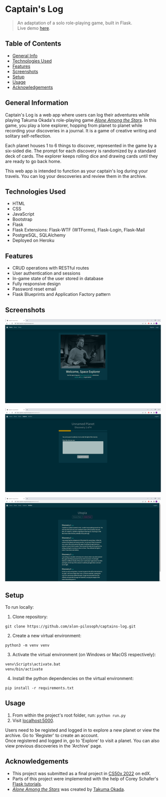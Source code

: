 # Captain's Log
> An adaptation of a solo role-playing game, built in Flask.  
> Live demo [here](https://captains-log-rpg.herokuapp.com/).

## Table of Contents
* [General Info](#general-information)
* [Technologies Used](#technologies-used)
* [Features](#features)
* [Screenshots](#screenshots)
* [Setup](#setup)
* [Usage](#usage)
* [Acknowledgements](#acknowledgements)


## General Information
Captain's Log is a web app where users can log their adventures while playing Takuma Okada's role-playing game [_Alone Among the Stars_](https://noroadhome.itch.io/alone-among-the-stars). In this game, you play a lone explorer, hopping from planet to planet while recording your discoveries in a journal. It is a game of creative writing and solitary self-reflection.

Each planet houses 1 to 6 things to discover, represented in the game by a six-sided die. The prompt for each discovery is randomized by a standard deck of cards. The explorer keeps rolling dice and drawing cards until they are ready to go back home.

This web app is intended to function as your captain's log during your travels. You can log your descoveries and review them in the archive.


## Technologies Used
- HTML
- CSS
- JavaScript
- Bootstrap
- Flask
- Flask Extensions: Flask-WTF (WTForms), Flask-Login, Flask-Mail
- PostgreSQL, SQLAlchemy
- Deployed on Heroku


## Features
- CRUD operations with RESTful routes
- User authentication and sessions
- In-game state of the user stored in database
- Fully responsive design
- Password reset email
- Flask Blueprints and Application Factory pattern


## Screenshots
<p align="center">
  <img src="screenshots/captains_log_index.png" alt="Index Page"/>
</p>
<p align="center">
  <img src="screenshots/captains_log_discovery.png" alt="Discovery Page"/>
</p>
<p align="center">
  <img src="screenshots/captains_log_planet.png" alt="Archived Planet Page"/>
</p>


## Setup
To run locally:
1. Clone repository:
```
git clone https://github.com/alon-pilosoph/captains-log.git
```
2. Create a new virtual environment:
```
python3 -m venv venv
```
3. Activate the virtual environment (on Windows or MacOS respectively):
```
venv\Scripts\activate.bat
venv/bin/activate
```
4. Install the python dependencies on the virtual environment:
```
pip install -r requirements.txt
```


## Usage
1. From within the project's root folder, run: ```python run.py```
3. Visit [localhost:5000](http://localhost:5000/).

Users need to be registed and logged in to explore a new planet or view the archive. Go to 'Register' to create an account.\
Once registered and logged in, go to 'Explore' to visit a planet. You can also view previous discoveries in the 'Archive' page.


## Acknowledgements
- This project was submitted as a final project in [CS50x 2022](https://cs50.harvard.edu/x/2022/) on edX.
- Parts of this project were implemented with the help of Corey Schafer's [Flask tutorials](https://www.youtube.com/playlist?list=PL-osiE80TeTs4UjLw5MM6OjgkjFeUxCYH).
- [_Alone Among the Stars_](https://noroadhome.itch.io/alone-among-the-stars) was created by [Takuma Okada](https://noroadhome.itch.io/).
